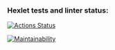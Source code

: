 ### Hexlet tests and linter status:
[![Actions Status](https://github.com/Jarweb01/frontend-project-lvl1/workflows/hexlet-check/badge.svg)](https://github.com/Jarweb01/frontend-project-lvl1/actions)

[![Maintainability](https://api.codeclimate.com/v1/badges/ee8c02e73f9337da2a41/maintainability)](https://codeclimate.com/github/Jarweb01/frontend-project-lvl1/maintainability)